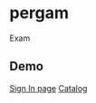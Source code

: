 # pergam

Exam

## Demo

[Sign In page](https://github.com/TE-Flutter/pergam/blob/2f5bb8aee65b80334221e965411412209f872f35/demo/signin.png)
[Catalog](https://github.com/TE-Flutter/pergam/blob/2f5bb8aee65b80334221e965411412209f872f35/demo/catalogpage.png)